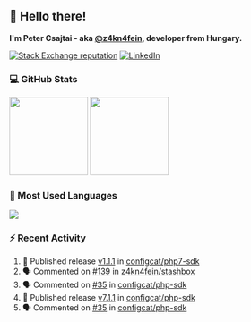 ## 👋 Hello there!

**I'm Peter Csajtai - aka [@z4kn4fein](https://github.com/z4kn4fein), developer from Hungary.**

[![Stack Exchange reputation](https://img.shields.io/stackexchange/stackoverflow/r/8700582?color=orange&label=reputation&logo=stackoverflow&style=for-the-badge)](https://stackoverflow.com/users/8700582)
[![LinkedIn](https://img.shields.io/badge/linkedin-%230077B5.svg?style=for-the-badge&logo=linkedin&logoColor=white)](https://www.linkedin.com/in/csajtai-p%C3%A9ter-45395341/)

### 💻 GitHub Stats

<div>
  <img height="140px" src="https://github-readme-stats-pcsajtai.vercel.app/api?username=z4kn4fein&show_icons=true&hide_border=true&count_private=true&custom_title=Stats&theme=dracula&line_height=24&hide_title=true">
  <img height="140px" src="https://streak-stats.demolab.com?user=z4kn4fein&theme=dracula&hide_border=true">
  
</div>

### :toolbox: Most Used Languages

<img src="https://github-readme-stats-pcsajtai.vercel.app/api/top-langs/?username=z4kn4fein&theme=dracula&hide_border=true&layout=compact&langs_count=8&hide_title=true">

### :zap: Recent Activity

<!--START_SECTION:activity-->
1. 🚀 Published release [v1.1.1](https://github.com/v1.1.1) in [configcat/php7-sdk](https://github.com/configcat/php7-sdk)
2. 🗣 Commented on [#139](https://github.com/z4kn4fein/stashbox/issues/139) in [z4kn4fein/stashbox](https://github.com/z4kn4fein/stashbox)
3. 🗣 Commented on [#35](https://github.com/configcat/php-sdk/issues/35) in [configcat/php-sdk](https://github.com/configcat/php-sdk)
4. 🚀 Published release [v7.1.1](https://github.com/v7.1.1) in [configcat/php-sdk](https://github.com/configcat/php-sdk)
5. 🗣 Commented on [#35](https://github.com/configcat/php-sdk/issues/35) in [configcat/php-sdk](https://github.com/configcat/php-sdk)
<!--END_SECTION:activity-->
